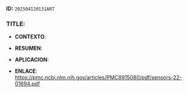 **ID:** `202504120131ART`

### TITLE:

- **CONTEXTO**: 
    
- **RESUMEN**: 
    
- **APLICACION**: 

- **ENLACE**: https://pmc.ncbi.nlm.nih.gov/articles/PMC8915080/pdf/sensors-22-01694.pdf